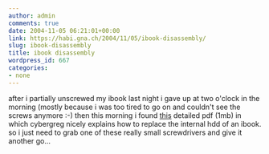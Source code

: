```yaml
---
author: admin
comments: true
date: 2004-11-05 06:21:01+00:00
link: https://habi.gna.ch/2004/11/05/ibook-disassembly/
slug: ibook-disassembly
title: ibook disassembly
wordpress_id: 667
categories:
- none
---
```


after i partially unscrewed my ibook last night i gave up at two o'clock in the morning (mostly because i was too tired to go on and couldn't see the screws anymore :-)
then this morning i found [this](http://golem.ph.utexas.edu/~distler/blog/files/iBook500HDRev1.2.pdf) detailed pdf (1mb) in which cybergreg nicely explains how to replace the internal hdd of an ibook.
so i just need to grab one of these really small screwdrivers and give it another go...
